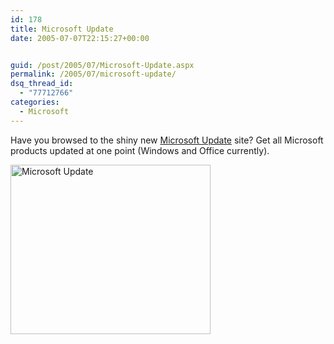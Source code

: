 ```yaml
---
id: 178
title: Microsoft Update
date: 2005-07-07T22:15:27+00:00


guid: /post/2005/07/Microsoft-Update.aspx
permalink: /2005/07/microsoft-update/
dsq_thread_id:
  - "77712766"
categories:
  - Microsoft
---
```

<p>Have you browsed to the shiny new <a href="http://update.microsoft.com/microsoftupdate/">Microsoft Update</a> site? Get all Microsoft products updated at one point (Windows and Office currently).</p>
<p><img height="271" alt="Microsoft Update" src="https://merill.net/wp-content/uploads/contentbinary/05_2D7_2D2005microsoftupdate_small.jpg" width="320" border="0" /></p>